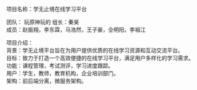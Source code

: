 项目名称：学无止境在线学习平台  

团队：  玩原神玩的
  组长：秦昊  
  成员：赵振翔，李东霖，马浩然，王子豪，仝明阳，李祖江  

项目介绍：  
  背景：学无止境平台旨在为用户提供优质的在线学习资源和互动交流平台。  
  目标：致力于打造一个高效便捷的在线学习平台，满足用户多样化的学习需求。  
  功能：课程管理，考试测评，学习进度跟踪。  
  用户：学生，教师，教育机构，企业培训部门。  
  架构：前后端分离，微服务架构。  
  
